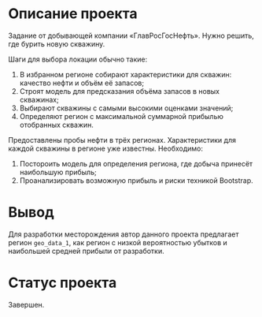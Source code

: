 # Описание проекта

Задание от добывающей компании «ГлавРосГосНефть». Нужно решить, где бурить новую скважину.

Шаги для выбора локации обычно такие:
1. В избранном регионе собирают характеристики для скважин: качество нефти и объём её запасов;
2. Строят модель для предсказания объёма запасов в новых скважинах;
3. Выбирают скважины с самыми высокими оценками значений;
4. Определяют регион с максимальной суммарной прибылью отобранных скважин.

Предоставлены пробы нефти в трёх регионах. Характеристики для каждой скважины в регионе уже известны.
Необходимо:
1. Постороить модель для определения региона, где добыча принесёт наибольшую прибыль;
2. Проанализировать возможную прибыль и риски техникой Bootstrap.

# Вывод

Для разработки месторождения автор данного проекта предлагает регион `geo_data_1`, как регион с низкой вероятностью убытков и наибольшей средней прибыли от разработки.

# Статус проекта

Завершен.

